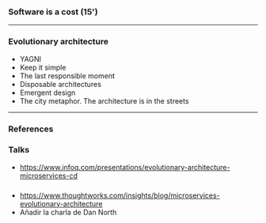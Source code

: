 ### Software is a cost (15')

---

### Evolutionary architecture

* YAGNI
* Keep it simple
* The last responsible moment
* Disposable architectures
* Emergent design
* The city metaphor. The architecture is in the streets

---

### References
### Talks

* https://www.infoq.com/presentations/evolutionary-architecture-microservices-cd

###

* https://www.thoughtworks.com/insights/blog/microservices-evolutionary-architecture
* Añadir la charla de Dan North
